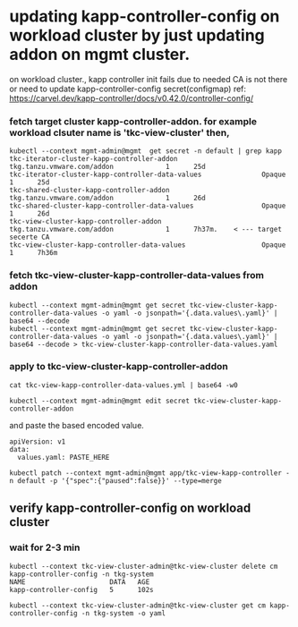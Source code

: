 
# updating kapp-controller-config on workload cluster by just updating addon on mgmt cluster.
on workload cluster., kapp controller init fails due to needed CA is not there or need to update kapp-controller-config secret(configmap) 
ref: https://carvel.dev/kapp-controller/docs/v0.42.0/controller-config/



### fetch target cluster kapp-controller-addon. for example workload clsuter name is 'tkc-view-cluster' then, 
```
kubectl --context mgmt-admin@mgmt  get secret -n default | grep kapp
tkc-iterator-cluster-kapp-controller-addon                     tkg.tanzu.vmware.com/addon             1      25d
tkc-iterator-cluster-kapp-controller-data-values               Opaque                                 1      25d
tkc-shared-cluster-kapp-controller-addon                       tkg.tanzu.vmware.com/addon             1      26d
tkc-shared-cluster-kapp-controller-data-values                 Opaque                                 1      26d
tkc-view-cluster-kapp-controller-addon                         tkg.tanzu.vmware.com/addon             1      7h37m.    < --- target secerte CA
tkc-view-cluster-kapp-controller-data-values                   Opaque                                 1      7h36m
```
### fetch tkc-view-cluster-kapp-controller-data-values from addon
```
kubectl --context mgmt-admin@mgmt get secret tkc-view-cluster-kapp-controller-data-values -o yaml -o jsonpath='{.data.values\.yaml}' | base64 --decode
kubectl --context mgmt-admin@mgmt get secret tkc-view-cluster-kapp-controller-data-values -o yaml -o jsonpath='{.data.values\.yaml}' | base64 --decode > tkc-view-cluster-kapp-controller-data-values.yaml
```

### apply to tkc-view-cluster-kapp-controller-addon
```
cat tkc-view-kapp-controller-data-values.yml | base64 -w0
```

```
kubectl --context mgmt-admin@mgmt edit secret tkc-view-cluster-kapp-controller-addon
```
and paste the based encoded value.
```
apiVersion: v1
data:
  values.yaml: PASTE_HERE 
```
```
kubectl patch --context mgmt-admin@mgmt app/tkc-view-kapp-controller -n default -p '{"spec":{"paused":false}}' --type=merge
```


##  verify kapp-controller-config on workload cluster 

### wait for 2-3 min 
```
kubectl --context tkc-view-cluster-admin@tkc-view-cluster delete cm kapp-controller-config -n tkg-system
NAME                     DATA   AGE
kapp-controller-config   5      102s

kubectl --context tkc-view-cluster-admin@tkc-view-cluster get cm kapp-controller-config -n tkg-system -o yaml
```

